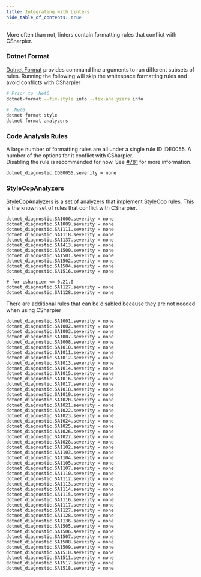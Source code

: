 ```yaml
---
title: Integrating with Linters
hide_table_of_contents: true
---
```



More often than not, linters contain formatting rules that conflict with CSharpier.

### Dotnet Format
[Dotnet Format](https://github.com/dotnet/format) provides command line arguments to run different subsets of rules. Running the following will skip the whitespace formatting rules and avoid conflicts with CSharpier
```bash
# Prior to .Net6
dotnet-format --fix-style info --fix-analyzers info

# .Net6
dotnet format style
dotnet format analyzers
```

### Code Analysis Rules
A large number of formatting rules are all under a single rule ID IDE0055. A number of the options for it conflict with CSharpier.  
Disabling the rule is recommended for now. See [#781](https://github.com/belav/csharpier/issues/781) for more information.
```editorconfig
dotnet_diagnostic.IDE0055.severity = none
```




### StyleCopAnalyzers
[StyleCopAnalyzers](https://github.com/DotNetAnalyzers/StyleCopAnalyzers) is a set of analyzers
that implement StyleCop rules. This is the known set of rules that conflict with CSharpier.

```editorconfig
dotnet_diagnostic.SA1000.severity = none
dotnet_diagnostic.SA1009.severity = none
dotnet_diagnostic.SA1111.severity = none
dotnet_diagnostic.SA1118.severity = none
dotnet_diagnostic.SA1137.severity = none
dotnet_diagnostic.SA1413.severity = none
dotnet_diagnostic.SA1500.severity = none
dotnet_diagnostic.SA1501.severity = none
dotnet_diagnostic.SA1502.severity = none
dotnet_diagnostic.SA1504.severity = none
dotnet_diagnostic.SA1516.severity = none

# for csharpier <= 0.21.0
dotnet_diagnostic.SA1127.severity = none
dotnet_diagnostic.SA1128.severity = none
```

There are additional rules that can be disabled because they are not needed when using CSharpier
```editorconfig
dotnet_diagnostic.SA1001.severity = none
dotnet_diagnostic.SA1002.severity = none
dotnet_diagnostic.SA1003.severity = none
dotnet_diagnostic.SA1007.severity = none
dotnet_diagnostic.SA1008.severity = none
dotnet_diagnostic.SA1010.severity = none
dotnet_diagnostic.SA1011.severity = none
dotnet_diagnostic.SA1012.severity = none
dotnet_diagnostic.SA1013.severity = none
dotnet_diagnostic.SA1014.severity = none
dotnet_diagnostic.SA1015.severity = none
dotnet_diagnostic.SA1016.severity = none
dotnet_diagnostic.SA1017.severity = none
dotnet_diagnostic.SA1018.severity = none
dotnet_diagnostic.SA1019.severity = none
dotnet_diagnostic.SA1020.severity = none
dotnet_diagnostic.SA1021.severity = none
dotnet_diagnostic.SA1022.severity = none
dotnet_diagnostic.SA1023.severity = none
dotnet_diagnostic.SA1024.severity = none
dotnet_diagnostic.SA1025.severity = none
dotnet_diagnostic.SA1026.severity = none
dotnet_diagnostic.SA1027.severity = none
dotnet_diagnostic.SA1028.severity = none
dotnet_diagnostic.SA1102.severity = none
dotnet_diagnostic.SA1103.severity = none
dotnet_diagnostic.SA1104.severity = none
dotnet_diagnostic.SA1105.severity = none
dotnet_diagnostic.SA1107.severity = none
dotnet_diagnostic.SA1110.severity = none
dotnet_diagnostic.SA1112.severity = none
dotnet_diagnostic.SA1113.severity = none
dotnet_diagnostic.SA1114.severity = none
dotnet_diagnostic.SA1115.severity = none
dotnet_diagnostic.SA1116.severity = none
dotnet_diagnostic.SA1117.severity = none
dotnet_diagnostic.SA1127.severity = none
dotnet_diagnostic.SA1128.severity = none
dotnet_diagnostic.SA1136.severity = none
dotnet_diagnostic.SA1505.severity = none
dotnet_diagnostic.SA1506.severity = none
dotnet_diagnostic.SA1507.severity = none
dotnet_diagnostic.SA1508.severity = none
dotnet_diagnostic.SA1509.severity = none
dotnet_diagnostic.SA1510.severity = none
dotnet_diagnostic.SA1511.severity = none
dotnet_diagnostic.SA1517.severity = none
dotnet_diagnostic.SA1518.severity = none
```
